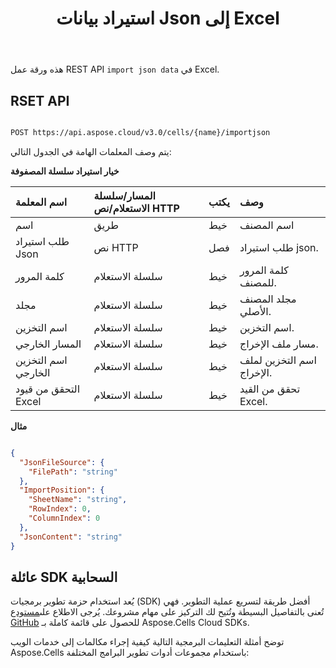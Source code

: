 ﻿---
title: استيراد بيانات Json إلى Excel
second_title: Documen
linktitle: استيراد Jso
type: docs
url: /ar/import-json-data-into-excel/
aliases: [ /import/json/]
keywords: Import Json data into Excel
description: يدعم Cloud REST استيراد بيانات مصفوفة النصوص إلى ملفات. تدعم مجموعة أدوات تطوير البرامج (SDK) أنواعًا مختلفة من لغات التطوير، بما في ذلك Android وGo وNodeJS وRuby وSwift.
weight: 40
kwords: Excel، Office السحابة، REST API، جدول بيانات، PDF، CSV، Json، Markdown، استيراد بيانات Json إلى Excel
---
هذه ورقة عمل REST API `import json data` في Excel.

## RSET API

```bash

POST https://api.aspose.cloud/v3.0/cells/{name}/importjson

```

يتم وصف المعلمات الهامة في الجدول التالي:

**خيار استيراد سلسلة المصفوفة**

|اسم المعلمة| المسار/سلسلة الاستعلام/نص HTTP|يكتب|وصف|
|:- |:- |:- |:- |
| اسم| طريق| خيط| اسم المصنف|
| طلب استيراد Json| نص HTTP| فصل| طلب استيراد json.|
| كلمة المرور| سلسلة الاستعلام| خيط| كلمة المرور للمصنف.|
| مجلد| سلسلة الاستعلام| خيط| مجلد المصنف الأصلي.|
| اسم التخزين| سلسلة الاستعلام| خيط| اسم التخزين.|
| المسار الخارجي| سلسلة الاستعلام| خيط| مسار ملف الإخراج.|
|اسم التخزين الخارجي| سلسلة الاستعلام| خيط| اسم التخزين لملف الإخراج.|
| التحقق من قيود Excel| سلسلة الاستعلام| خيط| تحقق من القيد Excel.|

**مثال**

```json

{
  "JsonFileSource": {
    "FilePath": "string"
  },
  "ImportPosition": {
    "SheetName": "string",
    "RowIndex": 0,
    "ColumnIndex": 0
  },
  "JsonContent": "string"
}

```

## عائلة SDK السحابية

 يُعد استخدام حزمة تطوير برمجيات (SDK) أفضل طريقة لتسريع عملية التطوير. فهي تُعنى بالتفاصيل البسيطة وتُتيح لك التركيز على مهام مشروعك. يُرجى الاطلاع على[مستودع GitHub](https://github.com/aspose-cells-cloud) للحصول على قائمة كاملة بـ Aspose.Cells Cloud SDKs.

توضح أمثلة التعليمات البرمجية التالية كيفية إجراء مكالمات إلى خدمات الويب Aspose.Cells باستخدام مجموعات أدوات تطوير البرامج المختلفة:
